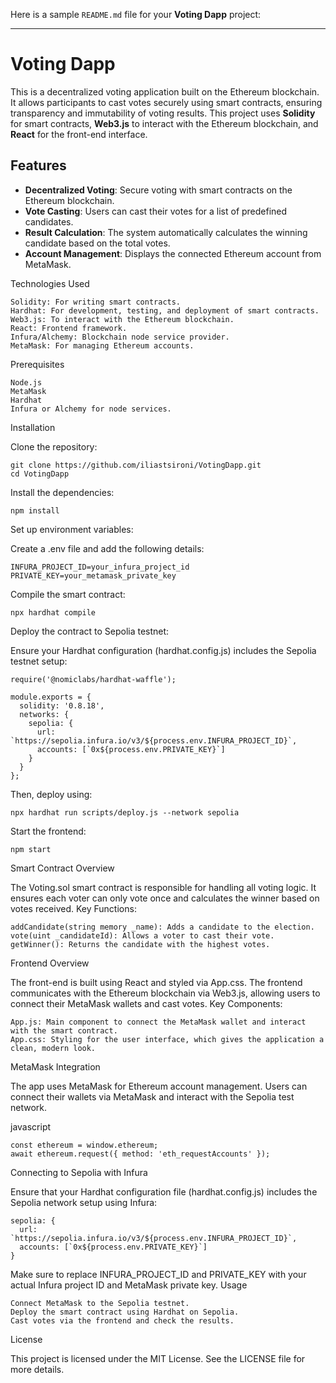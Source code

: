 Here is a sample `README.md` file for your **Voting Dapp** project:

---

# Voting Dapp

This is a decentralized voting application built on the Ethereum blockchain. It allows participants to cast votes securely using smart contracts, ensuring transparency and immutability of voting results. This project uses **Solidity** for smart contracts, **Web3.js** to interact with the Ethereum blockchain, and **React** for the front-end interface.

## Features

- **Decentralized Voting**: Secure voting with smart contracts on the Ethereum blockchain.
- **Vote Casting**: Users can cast their votes for a list of predefined candidates.
- **Result Calculation**: The system automatically calculates the winning candidate based on the total votes.
- **Account Management**: Displays the connected Ethereum account from MetaMask.

Technologies Used

    Solidity: For writing smart contracts.
    Hardhat: For development, testing, and deployment of smart contracts.
    Web3.js: To interact with the Ethereum blockchain.
    React: Frontend framework.
    Infura/Alchemy: Blockchain node service provider.
    MetaMask: For managing Ethereum accounts.

Prerequisites

    Node.js
    MetaMask
    Hardhat
    Infura or Alchemy for node services.

Installation

Clone the repository:

    git clone https://github.com/iliastsironi/VotingDapp.git
    cd VotingDapp

Install the dependencies:

    npm install

Set up environment variables:

Create a .env file and add the following details:

    INFURA_PROJECT_ID=your_infura_project_id
    PRIVATE_KEY=your_metamask_private_key

Compile the smart contract:

    npx hardhat compile

Deploy the contract to Sepolia testnet:

Ensure your Hardhat configuration (hardhat.config.js) includes the Sepolia testnet setup:

    require('@nomiclabs/hardhat-waffle');

    module.exports = {
      solidity: '0.8.18',
      networks: {
        sepolia: {
          url: `https://sepolia.infura.io/v3/${process.env.INFURA_PROJECT_ID}`,
          accounts: [`0x${process.env.PRIVATE_KEY}`]
        }
      }
    };

Then, deploy using:

    npx hardhat run scripts/deploy.js --network sepolia

Start the frontend:

    npm start

Smart Contract Overview

The Voting.sol smart contract is responsible for handling all voting logic. It ensures each voter can only vote once and calculates the winner based on votes received.
Key Functions:

    addCandidate(string memory _name): Adds a candidate to the election.
    vote(uint _candidateId): Allows a voter to cast their vote.
    getWinner(): Returns the candidate with the highest votes.

Frontend Overview

The front-end is built using React and styled via App.css. The frontend communicates with the Ethereum blockchain via Web3.js, allowing users to connect their MetaMask wallets and cast votes.
Key Components:

    App.js: Main component to connect the MetaMask wallet and interact with the smart contract.
    App.css: Styling for the user interface, which gives the application a clean, modern look.

MetaMask Integration

The app uses MetaMask for Ethereum account management. Users can connect their wallets via MetaMask and interact with the Sepolia test network.

javascript

    const ethereum = window.ethereum;
    await ethereum.request({ method: 'eth_requestAccounts' });

Connecting to Sepolia with Infura

Ensure that your Hardhat configuration file (hardhat.config.js) includes the Sepolia network setup using Infura:

    sepolia: {
      url: `https://sepolia.infura.io/v3/${process.env.INFURA_PROJECT_ID}`,
      accounts: [`0x${process.env.PRIVATE_KEY}`]
    }

Make sure to replace INFURA_PROJECT_ID and PRIVATE_KEY with your actual Infura project ID and MetaMask private key.
Usage

    Connect MetaMask to the Sepolia testnet.
    Deploy the smart contract using Hardhat on Sepolia.
    Cast votes via the frontend and check the results.

License

This project is licensed under the MIT License. See the LICENSE file for more details.
